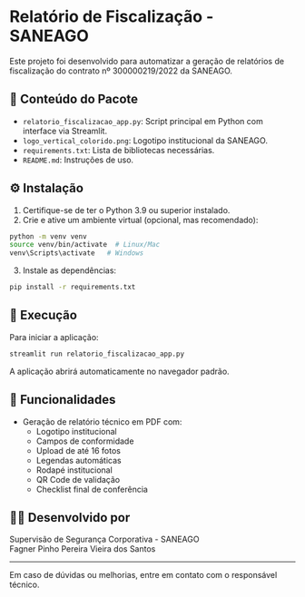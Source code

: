 # Relatório de Fiscalização - SANEAGO

Este projeto foi desenvolvido para automatizar a geração de relatórios de fiscalização do contrato nº 300000219/2022 da SANEAGO.

## 📂 Conteúdo do Pacote

- `relatorio_fiscalizacao_app.py`: Script principal em Python com interface via Streamlit.
- `logo_vertical_colorido.png`: Logotipo institucional da SANEAGO.
- `requirements.txt`: Lista de bibliotecas necessárias.
- `README.md`: Instruções de uso.

## ⚙️ Instalação

1. Certifique-se de ter o Python 3.9 ou superior instalado.
2. Crie e ative um ambiente virtual (opcional, mas recomendado):

```bash
python -m venv venv
source venv/bin/activate  # Linux/Mac
venv\Scripts\activate   # Windows
```

3. Instale as dependências:

```bash
pip install -r requirements.txt
```

## 🚀 Execução

Para iniciar a aplicação:

```bash
streamlit run relatorio_fiscalizacao_app.py
```

A aplicação abrirá automaticamente no navegador padrão.

## 📝 Funcionalidades

- Geração de relatório técnico em PDF com:
  - Logotipo institucional
  - Campos de conformidade
  - Upload de até 16 fotos
  - Legendas automáticas
  - Rodapé institucional
  - QR Code de validação
  - Checklist final de conferência

## 👨‍💼 Desenvolvido por

Supervisão de Segurança Corporativa - SANEAGO  
Fagner Pinho Pereira Vieira dos Santos

---

Em caso de dúvidas ou melhorias, entre em contato com o responsável técnico.